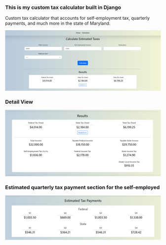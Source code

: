 <h3>This is my custom tax calculator built in Django</h3>
Custom tax calculator that accounts for self-employment tax, quarterly payments, and much more in the state of Maryland.

![Main Calc](images/calculator_image.png)

<h3>Detail View</h3>
<img src="images/calculator_image2.png">

<h3>Estimated quarterly tax payment section for the self-employed</h3>
<img src="images/calculator_image3.png">
